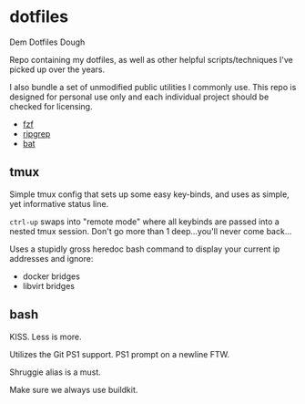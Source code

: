 # dotfiles

Dem Dotfiles Dough

Repo containing my dotfiles, as well as other helpful scripts/techniques I've
picked up over the years.

I also bundle a set of unmodified public utilities I commonly use. This repo is designed for
personal use only and each individual project should be checked for licensing.

- [fzf](https://github.com/junegunn/fzf)
- [ripgrep](https://github.com/BurntSushi/ripgrep)
- [bat](https://github.com/sharkdp/bat)

## tmux

Simple tmux config that sets up some easy key-binds, and uses as simple, yet
informative status line.

`ctrl-up` swaps into "remote mode" where all keybinds are passed into a nested
tmux session. Don't go more than 1 deep...you'll never come back...

Uses a stupidly gross heredoc bash command to display your current ip addresses
and ignore:

- docker bridges
- libvirt bridges

## bash

KISS. Less is more.

Utilizes the Git PS1 support. PS1 prompt on a newline FTW.

Shruggie alias is a must.

Make sure we always use buildkit.
